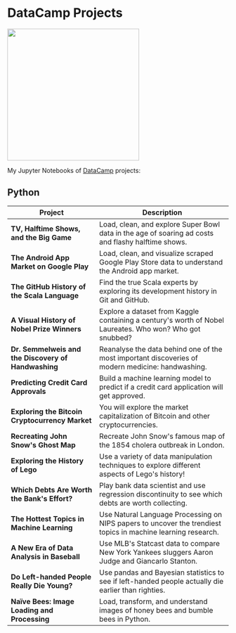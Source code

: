 # DataCamp Projects

<p align="left"> 
<img src="https://res.cloudinary.com/dyd911kmh/image/upload/f_auto,q_auto:best/v1603223608/DC_New_mugdv8.png" width="300">
</p>

My Jupyter Notebooks of [DataCamp](https://www.datacamp.com/profile/JQSfire125) projects:

## Python
| Project | Description |
| --- | --- |
| **TV, Halftime Shows, and the Big Game** | Load, clean, and explore Super Bowl data in the age of soaring ad costs and flashy halftime shows. |
| **The Android App Market on Google Play** | Load, clean, and visualize scraped Google Play Store data to understand the Android app market. |
| **The GitHub History of the Scala Language** | Find the true Scala experts by exploring its development history in Git and GitHub. |
| **A Visual History of Nobel Prize Winners** | Explore a dataset from Kaggle containing a century's worth of Nobel Laureates. Who won? Who got snubbed? |
| **Dr. Semmelweis and the Discovery of Handwashing** | Reanalyse the data behind one of the most important discoveries of modern medicine: handwashing. |
| **Predicting Credit Card Approvals** | Build a machine learning model to predict if a credit card application will get approved. |
| **Exploring the Bitcoin Cryptocurrency Market** | You will explore the market capitalization of Bitcoin and other cryptocurrencies. |
| **Recreating John Snow's Ghost Map** | Recreate John Snow's famous map of the 1854 cholera outbreak in London. |
| **Exploring the History of Lego** | Use a variety of data manipulation techniques to explore different aspects of Lego's history! |
| **Which Debts Are Worth the Bank's Effort?** | Play bank data scientist and use regression discontinuity to see which debts are worth collecting. |
| **The Hottest Topics in Machine Learning** | Use Natural Language Processing on NIPS papers to uncover the trendiest topics in machine learning research. |
| **A New Era of Data Analysis in Baseball** | Use MLB's Statcast data to compare New York Yankees sluggers Aaron Judge and Giancarlo Stanton. |
| **Do Left-handed People Really Die Young?** | Use pandas and Bayesian statistics to see if left-handed people actually die earlier than righties. |
| **Naïve Bees: Image Loading and Processing** | Load, transform, and understand images of honey bees and bumble bees in Python. |

